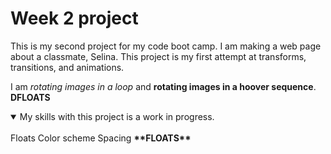 
# Week 2 project 

This is my second project for my code boot camp. I am making a web page about a classmate, Selina. This project is my first attempt at transforms, transitions, and animations. 

I am *rotating images in a loop* and **rotating images in a hoover sequence**. 
**DFLOATS**
<details open> 
<summary> My skills with this project is a work in progress. </summary>
<br>
Floats 
Color scheme
Spacing 
<B>**FLOATS**</B>
</details>